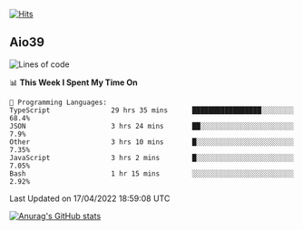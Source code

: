 [![Hits](https://hits.seeyoufarm.com/api/count/incr/badge.svg?url=https%3A%2F%2Fgithub.com%2Faio39&count_bg=%2339C5BB&title_bg=%23555555&icon=&icon_color=%23E7E7E7&title=hits&edge_flat=false)](https://hits.seeyoufarm.com)

## Aio39

<!--START_SECTION:waka-->
![Lines of code](https://img.shields.io/badge/From%20Hello%20World%20I%27ve%20Written-1%20Million%20lines%20of%20code-blue)

📊 **This Week I Spent My Time On** 

```text
💬 Programming Languages: 
TypeScript               29 hrs 35 mins      █████████████████░░░░░░░░   68.4% 
JSON                     3 hrs 24 mins       ██░░░░░░░░░░░░░░░░░░░░░░░   7.9% 
Other                    3 hrs 10 mins       █░░░░░░░░░░░░░░░░░░░░░░░░   7.35% 
JavaScript               3 hrs 2 mins        █░░░░░░░░░░░░░░░░░░░░░░░░   7.05% 
Bash                     1 hr 15 mins        ░░░░░░░░░░░░░░░░░░░░░░░░░   2.92%

```


 Last Updated on 17/04/2022 18:59:08 UTC
<!--END_SECTION:waka-->
[![Anurag's GitHub stats](https://github-readme-stats.vercel.app/api?username=aio39)](https://github.com/anuraghazra/github-readme-stats)

<!--
**aio39/aio39** is a ✨ _special_ ✨ repository because its `README.md` (this file) appears on your GitHub profile.

Here are some ideas to get you started:

- 🔭 I’m currently working on ...
- 🌱 I’m currently learning ...
- 👯 I’m looking to collaborate on ...
- 🤔 I’m looking for help with ...
- 💬 Ask me about ...
- 📫 How to reach me: ...
- 😄 Pronouns: ...
- ⚡ Fun fact: ...
-->
